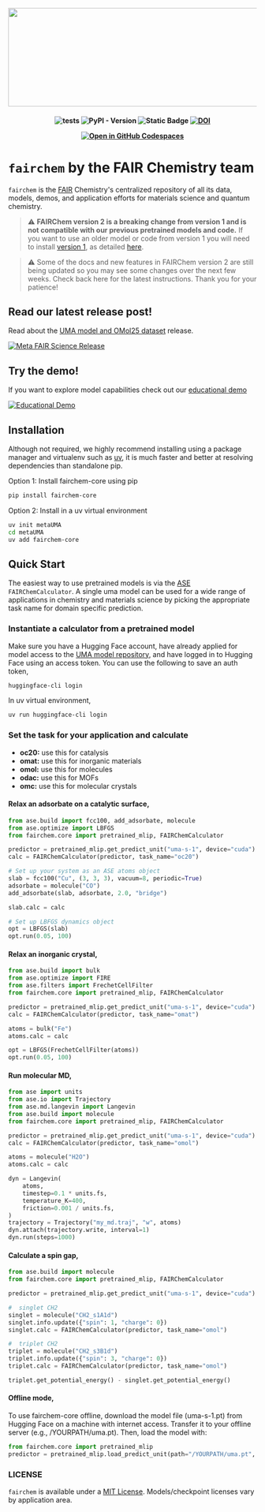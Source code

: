 <p align="center">
  <img width="559" height="200" src="https://github.com/user-attachments/assets/25cd752c-3c56-469d-8524-4e493646f6b2"?
</p>


<h4 align="center">

![tests](https://github.com/facebookresearch/fairchem/actions/workflows/test.yml/badge.svg?branch=main)
![PyPI - Version](https://img.shields.io/pypi/v/fairchem-core)
![Static Badge](https://img.shields.io/badge/python-3.10%2B-blue)
[![DOI](https://zenodo.org/badge/DOI/10.5281/zenodo.15587498.svg)](https://doi.org/10.5281/zenodo.15587498)

[![Open in GitHub Codespaces](https://github.com/codespaces/badge.svg)](https://github.com/codespaces/new/facebookresearch/fairchem?quickstart=1)
</h4>

# `fairchem` by the FAIR Chemistry team

</h1>

`fairchem` is the [FAIR](https://ai.meta.com/research/) Chemistry's centralized repository of all its data, models,
demos, and application efforts for materials science and quantum chemistry.

> :warning: **FAIRChem version 2 is a breaking change from version 1 and is not compatible with our previous pretrained models and code.**
> If you want to use an older model or code from version 1 you will need to install [version 1](https://pypi.org/project/fairchem-core/1.10.0/),
> as detailed [here](#looking-for-fairchem-v1-models-and-code).

> :warning: Some of the docs and new features in FAIRChem version 2 are still being updated so you may see some changes over the next few weeks. Check back here for the latest instructions. Thank you for your patience!

## Read our latest release post!
Read about the [UMA model and OMol25 dataset](https://ai.meta.com/blog/meta-fair-science-new-open-source-releases/) release.

[![Meta FAIR Science Release](https://github.com/user-attachments/assets/acddd09b-ed6f-4d05-9a4b-9ba5e2301150)](https://ai.meta.com/blog/meta-fair-science-new-open-source-releases/?ref=shareable)

## Try the demo!
If you want to explore model capabilities check out our
[educational demo](https://facebook-fairchem-uma-demo.hf.space/)

[![Educational Demo](https://github.com/user-attachments/assets/7005d1bb-4459-403d-b299-d41fdd8c48ec)](https://facebook-fairchem-uma-demo.hf.space/)


## Installation
Although not required, we highly recommend installing using a package manager and virtualenv such as [uv](https://docs.astral.sh/uv/getting-started/installation/#standalone-installer), it is much faster and better at resolving dependencies than standalone pip.

Option 1: Install fairchem-core using pip
```bash
pip install fairchem-core
```
Option 2: Install in a uv virtual environment

```bash
uv init metaUMA
cd metaUMA
uv add fairchem-core
```

## Quick Start
The easiest way to use pretrained models is via the [ASE](https://wiki.fysik.dtu.dk/ase/) `FAIRChemCalculator`.
A single uma model can be used for a wide range of applications in chemistry and materials science by picking the
appropriate task name for domain specific prediction.

### Instantiate a calculator from a pretrained model
Make sure you have a Hugging Face account, have already applied for model access to the
[UMA model repository](https://huggingface.co/facebook/UMA), and have logged in to Hugging Face using an access token.
You can use the following to save an auth token,
```bash
huggingface-cli login
```
In uv virtual environment, 

```bash
uv run huggingface-cli login
```

### Set the task for your application and calculate

- **oc20:** use this for catalysis
- **omat:** use this for inorganic materials
- **omol:** use this for molecules
- **odac:** use this for MOFs
- **omc:** use this for molecular crystals

#### Relax an adsorbate on a catalytic surface,
```python
from ase.build import fcc100, add_adsorbate, molecule
from ase.optimize import LBFGS
from fairchem.core import pretrained_mlip, FAIRChemCalculator

predictor = pretrained_mlip.get_predict_unit("uma-s-1", device="cuda")
calc = FAIRChemCalculator(predictor, task_name="oc20")

# Set up your system as an ASE atoms object
slab = fcc100("Cu", (3, 3, 3), vacuum=8, periodic=True)
adsorbate = molecule("CO")
add_adsorbate(slab, adsorbate, 2.0, "bridge")

slab.calc = calc

# Set up LBFGS dynamics object
opt = LBFGS(slab)
opt.run(0.05, 100)
```

#### Relax an inorganic crystal,
```python
from ase.build import bulk
from ase.optimize import FIRE
from ase.filters import FrechetCellFilter
from fairchem.core import pretrained_mlip, FAIRChemCalculator

predictor = pretrained_mlip.get_predict_unit("uma-s-1", device="cuda")
calc = FAIRChemCalculator(predictor, task_name="omat")

atoms = bulk("Fe")
atoms.calc = calc

opt = LBFGS(FrechetCellFilter(atoms))
opt.run(0.05, 100)
```

#### Run molecular MD,
```python
from ase import units
from ase.io import Trajectory
from ase.md.langevin import Langevin
from ase.build import molecule
from fairchem.core import pretrained_mlip, FAIRChemCalculator

predictor = pretrained_mlip.get_predict_unit("uma-s-1", device="cuda")
calc = FAIRChemCalculator(predictor, task_name="omol")

atoms = molecule("H2O")
atoms.calc = calc

dyn = Langevin(
    atoms,
    timestep=0.1 * units.fs,
    temperature_K=400,
    friction=0.001 / units.fs,
)
trajectory = Trajectory("my_md.traj", "w", atoms)
dyn.attach(trajectory.write, interval=1)
dyn.run(steps=1000)
```

#### Calculate a spin gap,
```python
from ase.build import molecule
from fairchem.core import pretrained_mlip, FAIRChemCalculator

predictor = pretrained_mlip.get_predict_unit("uma-s-1", device="cuda")

#  singlet CH2
singlet = molecule("CH2_s1A1d")
singlet.info.update({"spin": 1, "charge": 0})
singlet.calc = FAIRChemCalculator(predictor, task_name="omol")

#  triplet CH2
triplet = molecule("CH2_s3B1d")
triplet.info.update({"spin": 3, "charge": 0})
triplet.calc = FAIRChemCalculator(predictor, task_name="omol")

triplet.get_potential_energy() - singlet.get_potential_energy()
```

#### Offline mode,

To use fairchem-core offline, download the model file (uma-s-1.pt) from Hugging Face on a machine with internet access. Transfer it to your offline server (e.g., /YOURPATH/uma.pt). Then, load the model with:

```python
from fairchem.core import pretrained_mlip
predictor = pretrained_mlip.load_predict_unit(path="/YOURPATH/uma.pt", device="cuda")
```


### LICENSE
`fairchem` is available under a [MIT License](LICENSE.md). Models/checkpoint licenses vary by application area. 
